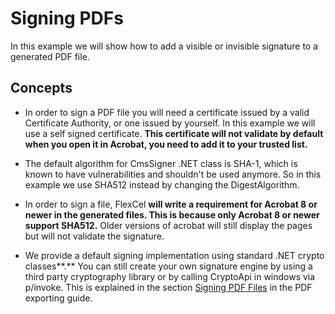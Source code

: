 # Signing PDFs

In this example we will show how to add a visible or invisible signature
to a generated PDF file.

## Concepts

- In order to sign a PDF file you will need a certificate issued by a
  valid Certificate Authority, or one issued by yourself. In this
  example we will use a self signed certificate. **This certificate
  will not validate by default when you open it in Acrobat, you need
  to add it to your trusted list.**

- The default algorithm for CmsSigner .NET class is SHA-1, which is
  known to have vulnerabilities and shouldn't be used anymore. So in
  this example we use SHA512 instead by changing the
  DigestAlgorithm.


- In order to sign a file, FlexCel **will write a requirement for
  Acrobat 8 or newer in the generated files. This is because only
  Acrobat 8 or newer support SHA512.** Older versions of acrobat
  will still display the pages but will not validate the signature.

- We provide a default signing implementation using standard .NET
  crypto classes**.** You can still create your own signature engine
  by using a third party cryptography library or by calling
  CryptoApi in windows via p/invoke. This is explained in the section
  [Signing PDF Files](https://doc.tmssoftware.com/flexcel/net/guides/pdf-exporting-guide.html#signing-pdf-files) in the 
  PDF exporting guide.

